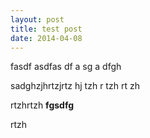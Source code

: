```yaml
---
layout: post
title: test post
date: 2014-04-08
---
```

fasdf
asdfas
df
a
sg
a
dfgh

sadghzjhrtzjrtz
hj
tzh
r
tzh
rt
zh


rtzhrtzh
**fgsdfg**

rtzh
